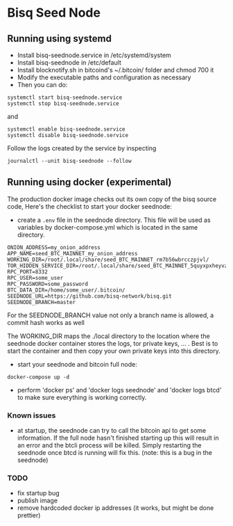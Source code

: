 # Bisq Seed Node

## Running using systemd

* Install bisq-seednode.service in /etc/systemd/system
* Install bisq-seednode in /etc/default
* Install blocknotify.sh in bitcoind's ~/.bitcoin/ folder and chmod 700 it
* Modify the executable paths and configuration as necessary
* Then you can do:


```
systemctl start bisq-seednode.service
systemctl stop bisq-seednode.service
```
and
```
systemctl enable bisq-seednode.service
systemctl disable bisq-seednode.service
```

Follow the logs created by the service by inspecting

```
journalctl --unit bisq-seednode --follow
```


## Running using docker (experimental)

The production docker image checks out its own copy of the bisq source code, 
Here's the checklist to start your docker seednode:

- create a `.env` file in the seednode directory. 
This file will be used as variables by docker-compose.yml which is located in the same directory.

```
ONION_ADDRESS=my_onion_address
APP_NAME=seed_BTC_MAINNET_my_onion_address
WORKING_DIR=/root/.local/share/seed_BTC_MAINNET_rm7b56wbrcczpjvl/
TOR_HIDDEN_SERVICE_DIR=/root/.local/share/seed_BTC_MAINNET_5quyxpxheyvzmb2d/btc_mainnet/tor/hiddenservice
RPC_PORT=8332
RPC_USER=some_user
RPC_PASSWORD=some_password
BTC_DATA_DIR=/home/some_user/.bitcoin/
SEEDNODE_URL=https://github.com/bisq-network/bisq.git
SEEDNODE_BRANCH=master
```

For the SEEDNODE_BRANCH value not only a branch name is allowed, a commit hash works as well

The WORKING_DIR maps the ./local directory to the location where the seednode docker container stores the logs, 
tor private keys, ... . Best is to start the container and then copy your own private keys into this directory.

- start your seednode and bitcoin full node:

```
docker-compose up -d
```

- perform 'docker ps' and 'docker logs seednode' and 'docker logs btcd' to make sure everything is working correctly.

### Known issues

- at startup, the seednode can try to call the bitcoin api to get some information. If the full node hasn't 
finished starting up this will result in an error and the btcli process will be killed. Simply restarting 
the seednode once btcd is running will fix this. (note: this is a bug in the seednode)

### TODO

- fix startup bug
- publish image
- remove hardcoded docker ip addresses (it works, but might be done prettier)
